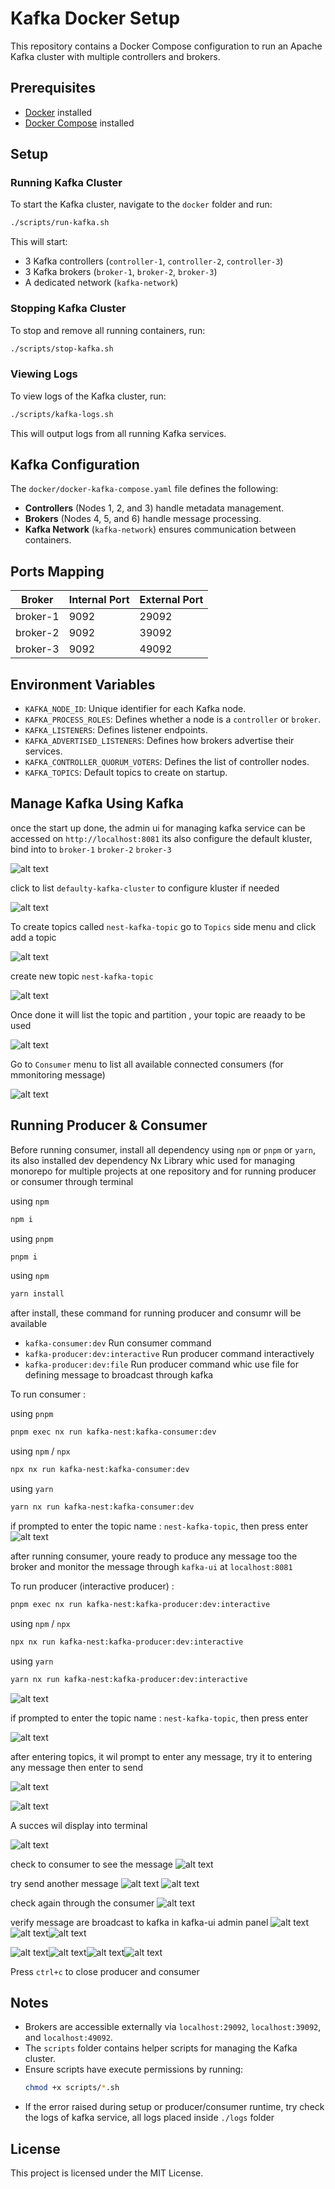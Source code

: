 # Kafka Docker Setup

This repository contains a Docker Compose configuration to run an Apache Kafka cluster with multiple controllers and brokers.

## Prerequisites

- [Docker](https://www.docker.com/get-started) installed
- [Docker Compose](https://docs.docker.com/compose/install/) installed

## Setup

### Running Kafka Cluster

To start the Kafka cluster, navigate to the `docker` folder and run:

```sh
./scripts/run-kafka.sh
```

This will start:
- 3 Kafka controllers (`controller-1`, `controller-2`, `controller-3`)
- 3 Kafka brokers (`broker-1`, `broker-2`, `broker-3`)
- A dedicated network (`kafka-network`)

### Stopping Kafka Cluster

To stop and remove all running containers, run:

```sh
./scripts/stop-kafka.sh
```

### Viewing Logs

To view logs of the Kafka cluster, run:

```sh
./scripts/kafka-logs.sh
```

This will output logs from all running Kafka services.

## Kafka Configuration

The `docker/docker-kafka-compose.yaml` file defines the following:

- **Controllers** (Nodes 1, 2, and 3) handle metadata management.
- **Brokers** (Nodes 4, 5, and 6) handle message processing.
- **Kafka Network** (`kafka-network`) ensures communication between containers.

## Ports Mapping

| Broker    | Internal Port | External Port |
|-----------|--------------|--------------|
| broker-1  | 9092         | 29092        |
| broker-2  | 9092         | 39092        |
| broker-3  | 9092         | 49092        |

## Environment Variables

- `KAFKA_NODE_ID`: Unique identifier for each Kafka node.
- `KAFKA_PROCESS_ROLES`: Defines whether a node is a `controller` or `broker`.
- `KAFKA_LISTENERS`: Defines listener endpoints.
- `KAFKA_ADVERTISED_LISTENERS`: Defines how brokers advertise their services.
- `KAFKA_CONTROLLER_QUORUM_VOTERS`: Defines the list of controller nodes.
- `KAFKA_TOPICS`: Default topics to create on startup.

## Manage Kafka Using Kafka

once the start up done, the admin ui for managing kafka service can be accessed on `http://localhost:8081`
its also configure the default kluster, bind into to `broker-1` `broker-2` `broker-3`

![alt text](./images/image-4.png)

click to list `defaulty-kafka-cluster` to configure kluster if needed

![alt text](./images/image-5.png)

To create topics called `nest-kafka-topic` go to `Topics` side menu and click add a topic

![alt text](./images/image-6.png)

create new topic `nest-kafka-topic` 

![alt text](./images/image-7.png)

Once done it will list the topic and partition , your topic are reaady to be used

![alt text](./images/image-8.png)

Go to `Consumer`  menu to list all available connected consumers (for mmonitoring message)

![alt text](./images/image-9.png)
## Running Producer & Consumer 

Before running consumer, install all dependency using `npm` or `pnpm` or `yarn`, its also installed dev dependency Nx Library whic used for managing monorepo for multiple projects at one repository and for running producer or consumer through terminal

using `npm`
```sh
npm i

```
using `pnpm`
```sh
pnpm i

```
using `npm`
```sh
yarn install
```

after install, these command for running producer and consumr will be available 

- `kafka-consumer:dev` Run consumer command
- `kafka-producer:dev:interactive` Run producer command interactively
- `kafka-producer:dev:file` Run producer command whic use file for defining message to broadcast through kafka


To run consumer : 

using `pnpm`
```sh
pnpm exec nx run kafka-nest:kafka-consumer:dev 
```

using `npm` / `npx`
```sh
npx nx run kafka-nest:kafka-consumer:dev

```

using `yarn`
```sh
yarn nx run kafka-nest:kafka-consumer:dev
```

if prompted to enter the topic name : `nest-kafka-topic`, then press enter 
![alt text](./images/image-10.png)

after running consumer, youre ready to produce any message too the broker and monitor the message through `kafka-ui` at `localhost:8081`

To run producer (interactive producer) :
```sh
pnpm exec nx run kafka-nest:kafka-producer:dev:interactive
```

using `npm` / `npx`
```sh
npx nx run kafka-nest:kafka-producer:dev:interactive

```

using `yarn`
```sh
yarn nx run kafka-nest:kafka-producer:dev:interactive
```

![alt text](./images/image-11.png)

if prompted to enter the topic name : `nest-kafka-topic`, then press enter 

![alt text](./images/image-12.png)

after entering topics, it wil prompt to enter any message, try it to entering any message then enter to send 

![alt text](./images/image-13.png)

![alt text](./images/image-14.png)

A succes wil display into terminal 

![alt text](./images/image-15.png)

check to consumer to see the message 
![alt text](./images/image-16.png)

try send another message 
![alt text](./images/image-17.png)
![alt text](./images/image-18.png)

check again through the consumer 
![alt text](./images/image-19.png)


verify message are broadcast to kafka in kafka-ui admin panel
![alt text](./images/image-20.png)![alt text](./images/image-21.png)![alt text](./images/image-22.png)

![alt text](./images/image-23.png)![alt text](./images/image-24.png)![alt text](./images/image-25.png)![alt text](./images/image-26.png)

Press `ctrl+c` to close producer and consumer
## Notes

- Brokers are accessible externally via `localhost:29092`, `localhost:39092`, and `localhost:49092`.
- The `scripts` folder contains helper scripts for managing the Kafka cluster.
- Ensure scripts have execute permissions by running:
  ```sh
  chmod +x scripts/*.sh
  ```
- If the error raised during setup or producer/consumer runtime, try check the logs of kafka service, all logs placed inside `./logs` folder

## License

This project is licensed under the MIT License.

